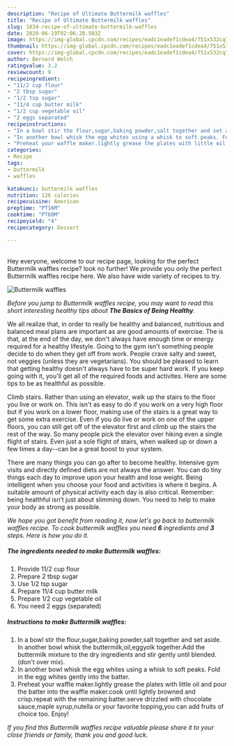 ```yaml
---
description: "Recipe of Ultimate Buttermilk waffles"
title: "Recipe of Ultimate Buttermilk waffles"
slug: 1834-recipe-of-ultimate-buttermilk-waffles
date: 2020-06-19T02:06:28.503Z
image: https://img-global.cpcdn.com/recipes/eadc1eadef1cdea4/751x532cq70/buttermilk-waffles-recipe-main-photo.jpg
thumbnail: https://img-global.cpcdn.com/recipes/eadc1eadef1cdea4/751x532cq70/buttermilk-waffles-recipe-main-photo.jpg
cover: https://img-global.cpcdn.com/recipes/eadc1eadef1cdea4/751x532cq70/buttermilk-waffles-recipe-main-photo.jpg
author: Bernard Welch
ratingvalue: 3.2
reviewcount: 9
recipeingredient:
- "11/2 cup flour"
- "2 tbsp sugar"
- "1/2 tsp sugar"
- "11/4 cup butter milk"
- "1/2 cup vegetable oil"
- "2 eggs separated"
recipeinstructions:
- "In a bowl stir the flour,sugar,baking powder,salt together and set aside. In another bowl whisk the buttermilk,oil,eggyolk together.Add the buttermilk mixture to the dry ingredients and stir gently until blended.(don&#39;t over mix)."
- "In another bowl whisk the egg whites using a whisk to soft peaks. Fold in the egg whites gently into the batter."
- "Preheat your waffle maker.lightly grease the plates with little oil and pour the batter into the waffle maker.cook until lightly browned and crisp.repeat with the remaining batter.serve drizzled with chocolate sauce,maple syrup,nutella or your favorite topping,you can add fruits of choice too. Enjoy!"
categories:
- Recipe
tags:
- buttermilk
- waffles

katakunci: buttermilk waffles 
nutrition: 126 calories
recipecuisine: American
preptime: "PT16M"
cooktime: "PT60M"
recipeyield: "4"
recipecategory: Dessert

---
```

<br>
Hey everyone, welcome to our recipe page, looking for the perfect Buttermilk waffles recipe? look no further! We provide you only the perfect Buttermilk waffles recipe here. We also have wide variety of recipes to try.
<br>


![Buttermilk waffles](https://img-global.cpcdn.com/recipes/eadc1eadef1cdea4/751x532cq70/buttermilk-waffles-recipe-main-photo.jpg)

<i>Before you jump to Buttermilk waffles recipe, you may want to read this short interesting healthy tips about <strong>The Basics of Being Healthy</strong>.</i>

We all realize that, in order to really be healthy and balanced, nutritious and balanced meal plans are important as are good amounts of exercise. The  is that, at the end of the day, we don't always have enough time or energy required for a healthy lifestyle. Going to the gym isn't something people decide to do when they get off from work. People crave salty and sweet, not veggies (unless they are vegetarians). You should be pleased to learn that getting healthy doesn't always have to be super hard work. If you keep going with it, you'll get all of the required foods and activites. Here are some tips to be as healthful as possible.

Climb stairs. Rather than using an elevator, walk up the stairs to the floor you live or work on. This isn't as easy to do if you work on a very high floor but if you work on a lower floor, making use of the stairs is a great way to get some extra exercise. Even if you do live or work on one of the upper floors, you can still get off of the elevator first and climb up the stairs the rest of the way. So many people pick the elevator over hiking even a single flight of stairs. Even just a sole flight of stairs, when walked up or down a few times a day--can be a great boost to your system. 

There are many things you can go after to become healthy. Intensive gym visits and directly defined diets are not always the answer. You can do tiny things each day to improve upon your health and lose weight. Being intelligent when you choose your food and activities is where it begins. A suitable amount of physical activity each day is also critical. Remember: being healthful isn’t just about slimming down. You need to help to make your body as strong as possible. 


<i>We hope you got benefit from reading it, now let's go back to buttermilk waffles recipe. To cook buttermilk waffles you need <strong>6</strong> ingredients and <strong>3</strong> steps. Here is how you do it.
</i>

##### The ingredients needed to make Buttermilk waffles:

1. Provide 11/2 cup flour
1. Prepare 2 tbsp sugar
1. Use 1/2 tsp sugar
1. Prepare 11/4 cup butter milk
1. Prepare 1/2 cup vegetable oil
1. You need 2 eggs (separated)


##### Instructions to make Buttermilk waffles:

1. In a bowl stir the flour,sugar,baking powder,salt together and set aside. In another bowl whisk the buttermilk,oil,eggyolk together.Add the buttermilk mixture to the dry ingredients and stir gently until blended.(don&#39;t over mix).
1. In another bowl whisk the egg whites using a whisk to soft peaks. Fold in the egg whites gently into the batter.
1. Preheat your waffle maker.lightly grease the plates with little oil and pour the batter into the waffle maker.cook until lightly browned and crisp.repeat with the remaining batter.serve drizzled with chocolate sauce,maple syrup,nutella or your favorite topping,you can add fruits of choice too. Enjoy!


<i>If you find this Buttermilk waffles recipe valuable please share it to your close friends or family, thank you and good luck.</i>
